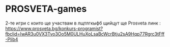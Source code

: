 # PROSVETA-games
2-те игри с които ще участвам в лщтлгкыфб щийцут ще Prosveta
линк : https://www.prosveta.bg/konkurs-programist?fbclid=IwAR3u0VX3Tvo3Oo5M0ULHuXoLsaBcWcrBtju2sA9Hqp77Rgrc3tFff-Plib4
